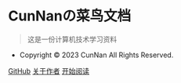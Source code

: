 <!-- _coverpage.md -->

# CunNanの菜鸟文档
> 这是一份计算机技术学习资料

- Copyright © 2023 CunNan All Rights Reserved.

[GitHub](https://github.com/yyh678)
[关于作者](ABOUTME.md)
[开始阅读](README.md)